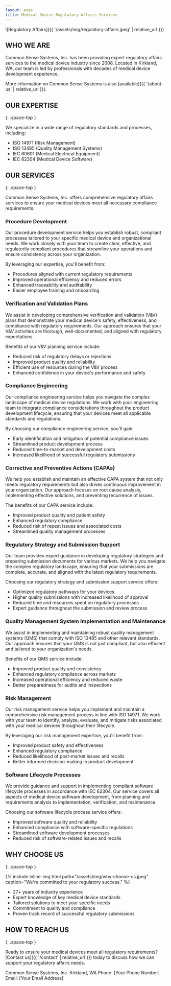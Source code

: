 ```yaml
---
layout: page
title: Medical Device Regulatory Affairs Services
---
```


![Regulatory Affairs]({{ '/assets/img/regulatory-affairs.jpeg' | relative_url }})

## WHO WE ARE

Common Sense Systems, Inc. has been providing expert regulatory
affairs services to the medical device industry since 2008. Located in
Kirkland, WA, our team is led by professionals with decades of medical
device development experience.

More information on Common Sense Systems is also [available]({{
'/about-us' | relative_url }}).

## OUR EXPERTISE
{: .space-top }

We specialize in a wide range of regulatory standards and processes,
including:

- ISO 14971 (Risk Management)
- ISO 13485 (Quality Management Systems)
- IEC 60601 (Medical Electrical Equipment)
- IEC 62304 (Medical Device Software)

## OUR SERVICES
{: .space-top }

Common Sense Systems, Inc. offers comprehensive regulatory affairs
services to ensure your medical devices meet all necessary compliance
requirements:

### Procedure Development

Our procedure development service helps you establish robust,
compliant processes tailored to your specific medical device and
organizational needs. We work closely with your team to create clear,
effective, and regulatorily compliant procedures that streamline your
operations and ensure consistency across your organization.

By leveraging our expertise, you'll benefit from:
- Procedures aligned with current regulatory requirements
- Improved operational efficiency and reduced errors
- Enhanced traceability and auditability
- Easier employee training and onboarding

### Verification and Validation Plans

We assist in developing comprehensive verification and validation
(V&V) plans that demonstrate your medical device's safety,
effectiveness, and compliance with regulatory requirements. Our
approach ensures that your V&V activities are thorough,
well-documented, and aligned with regulatory expectations.

Benefits of our V&V planning service include:
- Reduced risk of regulatory delays or rejections
- Improved product quality and reliability
- Efficient use of resources during the V&V process
- Enhanced confidence in your device's performance and safety

### Compliance Engineering

Our compliance engineering service helps you navigate the complex
landscape of medical device regulations. We work with your engineering
team to integrate compliance considerations throughout the product
development lifecycle, ensuring that your devices meet all applicable
standards and regulations.

By choosing our compliance engineering service, you'll gain:
- Early identification and mitigation of potential compliance issues
- Streamlined product development process
- Reduced time-to-market and development costs
- Increased likelihood of successful regulatory submissions

### Corrective and Preventive Actions (CAPAs)

We help you establish and maintain an effective CAPA system that not
only meets regulatory requirements but also drives continuous
improvement in your organization. Our approach focuses on root cause
analysis, implementing effective solutions, and preventing recurrence
of issues.

The benefits of our CAPA service include:
- Improved product quality and patient safety
- Enhanced regulatory compliance
- Reduced risk of repeat issues and associated costs
- Streamlined quality management processes

### Regulatory Strategy and Submission Support

Our team provides expert guidance in developing regulatory strategies
and preparing submission documents for various markets. We help you
navigate the complex regulatory landscape, ensuring that your
submissions are complete, accurate, and aligned with the latest
regulatory requirements.

Choosing our regulatory strategy and submission support service offers:
- Optimized regulatory pathways for your devices
- Higher quality submissions with increased likelihood of approval
- Reduced time and resources spent on regulatory processes
- Expert guidance throughout the submission and review process

### Quality Management System Implementation and Maintenance

We assist in implementing and maintaining robust quality management
systems (QMS) that comply with ISO 13485 and other relevant
standards. Our approach ensures that your QMS is not just compliant,
but also efficient and tailored to your organization's needs.

Benefits of our QMS service include:
- Improved product quality and consistency
- Enhanced regulatory compliance across markets
- Increased operational efficiency and reduced waste
- Better preparedness for audits and inspections

### Risk Management

Our risk management service helps you implement and maintain a
comprehensive risk management process in line with ISO 14971. We work
with your team to identify, analyze, evaluate, and mitigate risks
associated with your medical devices throughout their lifecycle.

By leveraging our risk management expertise, you'll benefit from:
- Improved product safety and effectiveness
- Enhanced regulatory compliance
- Reduced likelihood of post-market issues and recalls
- Better informed decision-making in product development

### Software Lifecycle Processes

We provide guidance and support in implementing compliant software
lifecycle processes in accordance with IEC 62304. Our service covers
all aspects of medical device software development, from planning and
requirements analysis to implementation, verification, and
maintenance.

Choosing our software lifecycle process service offers:
- Improved software quality and reliability
- Enhanced compliance with software-specific regulations
- Streamlined software development processes
- Reduced risk of software-related issues and recalls

## WHY CHOOSE US
{: .space-top }

{% include inline-img.html path="/assets/img/why-choose-us.jpeg" caption="We're committed to your regulatory success." %}

- 27+ years of industry experience
- Expert knowledge of key medical device standards
- Tailored solutions to meet your specific needs
- Commitment to quality and compliance
- Proven track record of successful regulatory submissions

## HOW TO REACH US
{: .space-top }

Ready to ensure your medical devices meet all regulatory requirements?
[Contact us]({{ '/contact' | relative_url }}) today to discuss how we
can support your regulatory affairs needs.

Common Sense Systems, Inc.
Kirkland, WA
Phone: [Your Phone Number]
Email: [Your Email Address]
